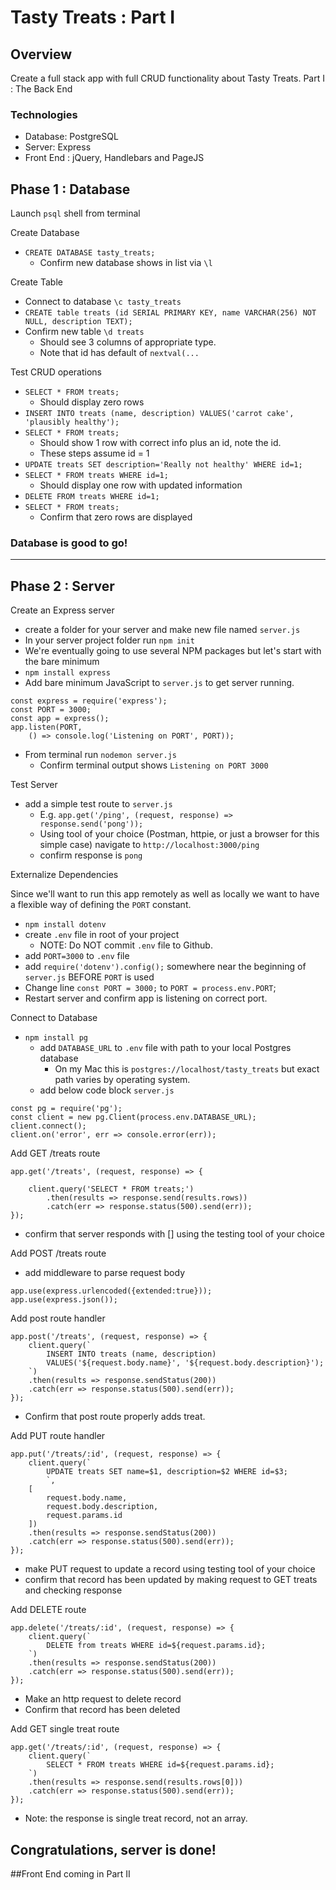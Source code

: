 # Tasty Treats : Part I

## Overview
Create a full stack app with full CRUD functionality about Tasty Treats. 
Part I : The Back End

### Technologies
- Database: PostgreSQL
- Server: Express
- Front End : jQuery, Handlebars and PageJS


## Phase 1 : Database
Launch `psql` shell from terminal

Create Database

- `CREATE DATABASE tasty_treats;`
	- Confirm new database shows in list via `\l`

Create Table

- Connect to database `\c tasty_treats`
- `CREATE table treats (id SERIAL PRIMARY KEY, name VARCHAR(256) NOT NULL, description TEXT);`
- Confirm new table `\d treats`
	- Should see 3 columns of appropriate type. 
	- Note that id has default of `nextval(...`

Test CRUD operations

- `SELECT * FROM treats;`
	- Should display zero rows
- `INSERT INTO treats (name, description) VALUES('carrot cake', 'plausibly healthy');`
- `SELECT * FROM treats;`
	- Should show 1 row with correct info plus an id, note the id. 
	- These steps assume id = 1
- `UPDATE treats SET description='Really not healthy' WHERE id=1;`
- `SELECT * FROM treats WHERE id=1;`
	- Should display one row with updated information
- `DELETE FROM treats WHERE id=1;`
- `SELECT * FROM treats;`
	- Confirm that zero rows are displayed

### Database is good to go!

---

## Phase 2 : Server

Create an Express server

- create a folder for your server and make new file named `server.js`
- In your server project folder run `npm init`
- We're eventually going to use several NPM packages but let's start with the bare minimum
- `npm install express`
- Add bare minimum JavaScript to `server.js` to get server running.

```
const express = require('express');
const PORT = 3000;
const app = express();
app.listen(PORT, 
	() => console.log('Listening on PORT', PORT));
```
    
- From terminal run `nodemon server.js`
	- Confirm terminal output shows `Listening on PORT 3000`

Test Server

- add a simple test route to `server.js`
	- E.g. `app.get('/ping', (request, response) => response.send('pong'));`
	- Using tool of your choice (Postman, httpie, or just a browser for this simple case) navigate to `http://localhost:3000/ping`
	- confirm response is `pong`

Externalize Dependencies

Since we'll want to run this app remotely as well as locally we want to have a flexible way of defining the `PORT` constant.

- `npm install dotenv`
- create `.env` file in root of your project
	- NOTE: Do NOT commit `.env` file to Github.
- add `PORT=3000` to `.env` file
- add `require('dotenv').config();` somewhere near the beginning of `server.js` BEFORE `PORT` is used
- Change line `const PORT = 3000;` to `PORT = process.env.PORT`;
- Restart server and confirm app is listening on correct port.


Connect to Database

- `npm install pg`
	- add `DATABASE_URL` to `.env` file with path to your local Postgres database
		- On my Mac this is `postgres://localhost/tasty_treats` but exact path varies by operating system. 
	- add below code block `server.js`
	
```
const pg = require('pg');
const client = new pg.Client(process.env.DATABASE_URL);
client.connect();
client.on('error', err => console.error(err));
```


Add GET /treats route

```    
app.get('/treats', (request, response) => {
    
	client.query('SELECT * FROM treats;')
		.then(results => response.send(results.rows))
		.catch(err => response.status(500).send(err));
});
```    
    
- confirm that server responds with [] using the testing tool of your choice

Add POST /treats route

-   add middleware to parse request body

```
app.use(express.urlencoded({extended:true}));
app.use(express.json());
```        

Add post route handler

```
app.post('/treats', (request, response) => {
	client.query(`
		INSERT INTO treats (name, description) 
		VALUES('${request.body.name}', '${request.body.description}');
	`)
	.then(results => response.sendStatus(200))
	.catch(err => response.status(500).send(err));
});
```

- Confirm that post route properly adds treat.


Add PUT route handler

```
app.put('/treats/:id', (request, response) => {
    client.query(`
	    UPDATE treats SET name=$1, description=$2 WHERE id=$3;
		`, 
    [
        request.body.name,
        request.body.description,
        request.params.id
    ])
    .then(results => response.sendStatus(200))
    .catch(err => response.status(500).send(err));
});
```
- make PUT request to update a record using testing tool of your choice
- confirm that record has been updated by making request to GET treats and checking response

Add DELETE route

```
app.delete('/treats/:id', (request, response) => {
	client.query(`
		DELETE from treats WHERE id=${request.params.id};
	`)
	.then(results => response.sendStatus(200))
	.catch(err => response.status(500).send(err));
});
```
- Make an http request to delete record
- Confirm that record has been deleted

Add GET single treat route

```
app.get('/treats/:id', (request, response) => {
	client.query(`
		SELECT * FROM treats WHERE id=${request.params.id};
	`)
	.then(results => response.send(results.rows[0]))
	.catch(err => response.status(500).send(err));
});
```    
- Note: the response is single treat record, not an array.

## Congratulations, server is done! 
##Front End coming in Part II